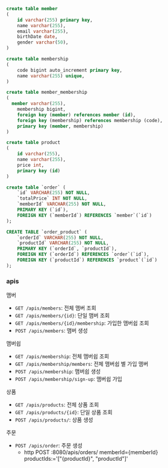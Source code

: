 ```sql
create table member
(
    id varchar(255) primary key,
    name varchar(255),
    email varchar(255),
    birthDate date,
    gender varchar(50),
)

create table membership
(
    code bigint auto_increment primary key,
    name varchar(255) unique,
)

create table member_membership
(
  member varchar(255),
    membership bigint,
    foreign key (member) references member (id),
    foreign key (membership) references membership (code),
    primary key (member, membership)
)

create table product
(
    id varchar(255),
    name varchar(255),
    price int,
    primary key (id)
)

create table `order` (
    `id` VARCHAR(255) NOT NULL,
    `totalPrice` INT NOT NULL,
    `memberId` VARCHAR(255) NOT NULL,
    PRIMARY KEY (`id`),
    FOREIGN KEY (`memberId`) REFERENCES `member`(`id`)
);

CREATE TABLE `order_product` (
    `orderId` VARCHAR(255) NOT NULL,
    `productId` VARCHAR(255) NOT NULL,
    PRIMARY KEY (`orderId`, `productId`),
    FOREIGN KEY (`orderId`) REFERENCES `order`(`id`),
    FOREIGN KEY (`productId`) REFERENCES `product`(`id`)
);
```

### apis
맴버
- `GET /apis/members`: 전체 맴버 조회
- `GET /apis/members/{id}`: 단일 맴버 조회
- `GET /apis/members/{id}/membership`: 가입한 맴버쉽 조회
- `POST /apis/members`: 맴버 생성

맴버쉽
- `GET /apis/membership`: 전체 맴버쉽 조회
- `GET /apis/membership/members`: 전체 맴버쉽 별 가입 맴버
- `POST /apis/membership`: 맴버쉽 생성
- `POST /apis/membership/sign-up`: 맴버쉽 가입

상품
- `GET /apis/products`: 전체 상품 조회
- `GET /apis/products/{id}`: 단일 상품 조회
- `POST /apis/products/`: 상품 생성

주문
- `POST /apis/order`: 주문 생성
  -  http POST :8080/apis/orders/ memberId={memberId} productIds:='["{productId}", "productId"]'



 